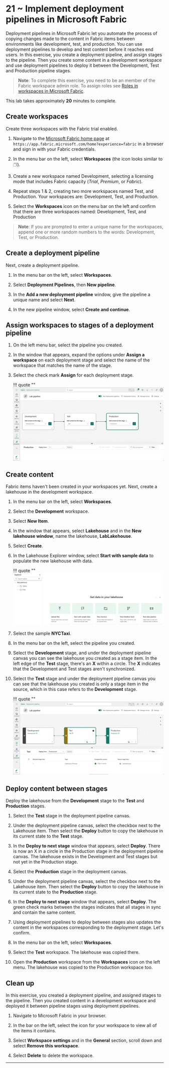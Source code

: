 # 21 ~ Implement deployment pipelines in Microsoft Fabric

Deployment pipelines in Microsoft Fabric let you automate the process of copying   changes made to the content in Fabric items between environments like development, test, and production. You can use deployment pipelines to develop and test content before it reaches end users. In this exercise, you create a deployment pipeline, and assign stages to the pipeline. Then you create some content in a development workspace and use deployment pipelines to deploy it between the Development, Test and Production pipeline stages.

> **Note**: To complete this exercise, you need to be an member of the Fabric workspace admin role. To assign roles see [Roles in workspaces in Microsoft Fabric](https://learn.microsoft.com/en-us/fabric/get-started/roles-workspaces).

This lab takes approximately **20** minutes to complete.

## Create workspaces

Create three workspaces with the Fabric trial enabled.

1. Navigate to the [Microsoft Fabric home page](https://app.fabric.microsoft.com/home?experience=fabric) at `https://app.fabric.microsoft.com/home?experience=fabric` in a browser and sign in with your Fabric credentials.

2. In the menu bar on the left, select **Workspaces** (the icon looks similar to &#128455;).

3. Create a new workspace named Development, selecting a licensing mode that includes Fabric capacity (*Trial*, *Premium*, or *Fabric*).

4. Repeat steps 1 & 2, creating two more workspaces named Test, and Production. Your workspaces are: Development, Test, and Production.

5. Select the **Workspaces** icon on the menu bar on the left and confirm that there are three workspaces named:  Development, Test, and Production

> **Note**: If you are prompted to enter a unique name for the workspaces, append one or more random numbers to the words: Development, Test, or Production.

## Create a deployment pipeline

Next, create a deployment pipeline.

1. In the menu bar on the left, select **Workspaces**.

2. Select **Deployment Pipelines**, then **New pipeline**.

3. In the **Add a new deployment pipeline** window, give the pipeline a unique name and select **Next**.

4. In the new pipeline window, select **Create and continue**.

## Assign workspaces to stages of a deployment pipeline

1. On the left menu bar, select the pipeline you created. 

2. In the window that appears, expand the options under **Assign a workspace** on each deployment stage and select the name of the workspace that matches the name of the stage.

3. Select the check mark **Assign** for each deployment stage.

    !!! quote ""
        ![Screenshot of deployment pipeline.](../img/21-deployment-pipeline.png)

## Create content

Fabric items haven't been created in your workspaces yet. Next, create a lakehouse in the development workspace.

1. In the menu bar on the left, select **Workspaces**.

2. Select the **Development** workspace.

3. Select **New Item**.

4. In the window that appears, select **Lakehouse** and in the **New lakehouse window**, name the lakehouse, **LabLakehouse**.

5. Select **Create**.

6. In the Lakehouse Explorer window, select **Start with sample data** to populate the new lakehouse with data.

    !!! quote ""
        ![Screenshot of Lakehouse Explorer.](../img/21-lakehouse-explorer.png)

7. Select the sample **NYCTaxi**.

8. In the menu bar on the left, select the pipeline you created.

9. Select the **Development** stage, and under the deployment pipeline canvas you can see the lakehouse you created as a stage item. In the left edge of the **Test** stage, there's an **X** within a circle. The **X** indicates that the Development and Test stages aren't synchronized.

10. Select the **Test** stage and under the deployment pipeline canvas you can see that the lakehouse you created is only a stage item in the source, which in this case refers to the **Development** stage.  

    !!! quote ""
        ![Screenshot the deployment pipeline showing content mismatches between stages.](../img/21-lab-pipeline-compare.png)

## Deploy content between stages

Deploy the lakehouse from the **Development** stage to the **Test** and **Production** stages.

1. Select the **Test** stage in the deployment pipeline canvas.

2. Under the deployment pipeline canvas, select the checkbox next to the Lakehouse item. Then select the **Deploy** button to copy the lakehouse in its current state to the **Test** stage.

3. In the **Deploy to next stage** window that appears, select **Deploy**.
 There is now an X in a circle in the Production stage in the deployment pipeline canvas. The lakehouse exists in the Development and Test stages but not yet in the Production stage.

4. Select the **Production** stage in the deployment canvas.

5. Under the deployment pipeline canvas, select the checkbox next to the Lakehouse item. Then select the **Deploy** button to copy the lakehouse in its current state to the **Production** stage.

6. In the **Deploy to next stage** window that appears, select **Deploy**. The green check marks between the stages indicates that all stages in sync and contain the same content.

7. Using deployment pipelines to deploy between stages also updates the content in the workspaces corresponding to the deployment stage. Let's confirm.

8. In the menu bar on the left, select **Workspaces**.

9. Select the **Test** workspace. The lakehouse was copied there.

10. Open the **Production** workspace from the **Workspaces** icon on the left menu. The lakehouse was copied to the Production workspace too.

## Clean up

In this exercise, you created a deployment pipeline, and assigned stages to the pipeline. Then you created content in a development workspace and deployed it between pipeline stages using deployment pipelines.

1. Navigate to Microsoft Fabric in your browser.

2. In the bar on the left, select the icon for your workspace to view all of the items it contains.

3. Select **Workspace settings** and in the **General** section, scroll down and select **Remove this workspace**.

4. Select **Delete** to delete the workspace.

---

